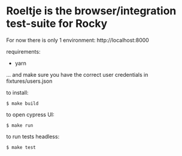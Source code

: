 # Roeltje is the browser/integration test-suite for Rocky

For now there is only 1 environment: http://localhost:8000

requirements:
- yarn

... and make sure you have the correct user credentials in fixtures/users.json

to install:
```
$ make build
```

to open cypress UI:
```
$ make run
```

to run tests headless:
```
$ make test
```
